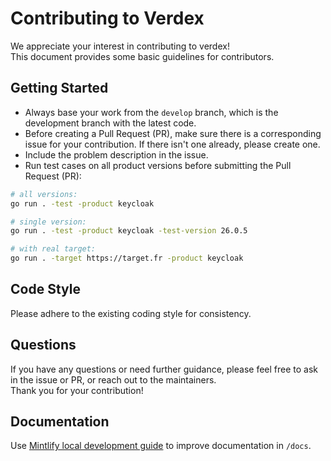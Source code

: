 # Contributing to Verdex
We appreciate your interest in contributing to verdex!  
This document provides some basic guidelines for contributors.

## Getting Started
- Always base your work from the `develop` branch, which is the development branch with the latest code.
- Before creating a Pull Request (PR), make sure there is a corresponding issue for your contribution. If there isn't one already, please create one.
- Include the problem description in the issue.
- Run test cases on all product versions before submitting the Pull Request (PR):
```bash
# all versions:
go run . -test -product keycloak

# single version:
go run . -test -product keycloak -test-version 26.0.5

# with real target:
go run . -target https://target.fr -product keycloak
```

## Code Style
Please adhere to the existing coding style for consistency.

## Questions
If you have any questions or need further guidance, please feel free to ask in the issue or PR, or reach out to the maintainers.  
Thank you for your contribution!

## Documentation
Use [Mintlify local development guide](https://mintlify.com/docs/development) to improve documentation in `/docs`.

